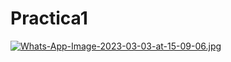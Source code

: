 # Practica1
[![Whats-App-Image-2023-03-03-at-15-09-06.jpg](https://i.postimg.cc/RFWXfpv3/Whats-App-Image-2023-03-03-at-15-09-06.jpg)](https://postimg.cc/njt4fkjZ)
